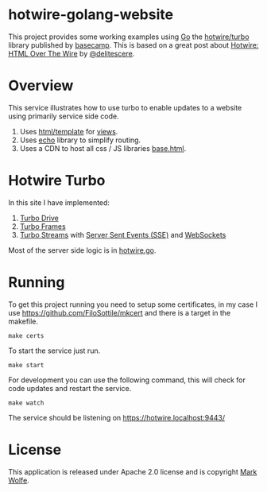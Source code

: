 # hotwire-golang-website

This project provides some working examples using [Go](https://golang.org) the [hotwire/turbo](https://turbo.hotwire.dev/) library published by [basecamp](https://basecamp.com/). This is based on a great post about [Hotwire: HTML Over The Wire](https://delitescere.medium.com/hotwire-html-over-the-wire-2c733487268c) by [@delitescere](https://twitter.com/delitescere).

# Overview

This service illustrates how to use turbo to enable updates to a website using primarily service side code.

1. Uses [html/template](https://golang.org/pkg/html/template/) for [views](views).
2. Uses [echo](https://echo.labstack.com/) library to simplify routing.
3. Uses a CDN to host all css / JS libraries [base.html](views/layouts/base.html).

# Hotwire Turbo

In this site I have implemented:

1. [Turbo Drive](https://turbo.hotwire.dev/handbook/drive)
2. [Turbo Frames](https://turbo.hotwire.dev/handbook/frames)
3. [Turbo Streams](https://turbo.hotwire.dev/handbook/streams) with [Server Sent Events (SSE)](https://developer.mozilla.org/en-US/docs/Web/API/Server-sent_events/Using_server-sent_events) and [WebSockets](https://developer.mozilla.org/en-US/docs/Web/API/WebSocket)

Most of the server side logic is in [hotwire.go](internal/server/hotwire.go).

# Running

To get this project running you need to setup some certificates, in my case I use https://github.com/FiloSottile/mkcert and there is a target in the makefile.

```
make certs
```

To start the service just run.

```
make start
```

For development you can use the following command, this will check for code updates and restart the service.

```
make watch
```

The service should be listening on https://hotwire.localhost:9443/

# License

This application is released under Apache 2.0 license and is copyright [Mark Wolfe](https://www.wolfe.id.au).
